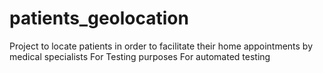 # patients_geolocation
Project to locate patients in order to facilitate their home appointments by medical specialists
For Testing purposes
For automated testing